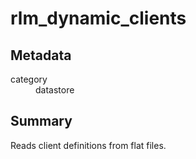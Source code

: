 # rlm_dynamic_clients
## Metadata
<dl>
  <dt>category</dt><dd>datastore</dd>
</dl>

## Summary
Reads client definitions from flat files.
